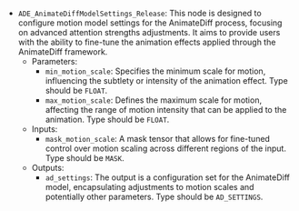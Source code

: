 - `ADE_AnimateDiffModelSettings_Release`: This node is designed to configure motion model settings for the AnimateDiff process, focusing on advanced attention strengths adjustments. It aims to provide users with the ability to fine-tune the animation effects applied through the AnimateDiff framework.
    - Parameters:
        - `min_motion_scale`: Specifies the minimum scale for motion, influencing the subtlety or intensity of the animation effect. Type should be `FLOAT`.
        - `max_motion_scale`: Defines the maximum scale for motion, affecting the range of motion intensity that can be applied to the animation. Type should be `FLOAT`.
    - Inputs:
        - `mask_motion_scale`: A mask tensor that allows for fine-tuned control over motion scaling across different regions of the input. Type should be `MASK`.
    - Outputs:
        - `ad_settings`: The output is a configuration set for the AnimateDiff model, encapsulating adjustments to motion scales and potentially other parameters. Type should be `AD_SETTINGS`.
